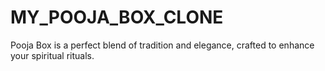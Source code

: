 # MY_POOJA_BOX_CLONE
Pooja Box is a perfect blend of tradition and elegance, crafted to enhance your spiritual rituals.
